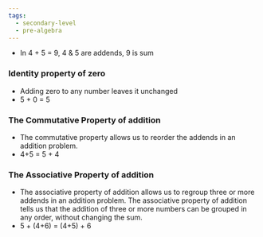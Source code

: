 ```yaml
---
tags:
  - secondary-level
  - pre-algebra
---
```


- In 4 + 5 = 9, 4 & 5 are addends, 9 is sum
### Identity property of zero

- Adding zero to any number leaves it unchanged
- 5 + 0 = 5

### The Commutative Property of addition

- The commutative property allows us to reorder the addends in an addition problem.
- 4+5 = 5 + 4

### The Associative Property of addition

- The associative property of addition allows us to regroup three or more addends in an addition problem. The associative property of addition tells us that the addition of three or more numbers can be grouped in any order, without changing the sum.
- 5 + (4+6) = (4+5) + 6
